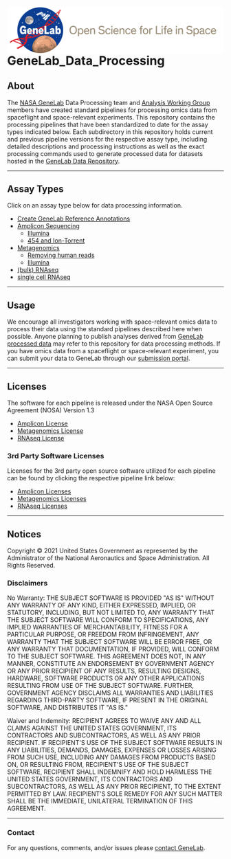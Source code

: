 <img src="images/NASA_GeneLab_logo-2019.png" align="left" alt=""/>


# GeneLab_Data_Processing

## About
The [NASA GeneLab](https://genelab.nasa.gov/) Data Processing team and [Analysis Working Group](https://genelab.nasa.gov/awg/charter) members have created standard pipelines for processing omics data from spaceflight and space-relevant experiments. This repository contains the processing pipelines that have been standardized to date for the assay types indicated below. Each subdirectory in this repository holds current and previous pipeline versions for the respective assay type, including detailed descriptions and processing instructions as well as the exact processing commands used to generate processed data for datasets hosted in the [GeneLab Data Repository](https://genelab-data.ndc.nasa.gov/genelab/projects).

---

## Assay Types
Click on an assay type below for data processing information.  
- [Create GeneLab Reference Annotations](GeneLab_Reference_Annotations)  
- [Amplicon Sequencing](Amplicon) 
  - [Illumina](Amplicon/Illumina)  
  - [454 and Ion-Torrent](Amplicon/454-and-IonTorrent)  
- [Metagenomics](Metagenomics)  
  - [Removing human reads](Metagenomics/Remove_human_reads_from_raw_data)  
  - [Illumina](Metagenomics/Illumina)  
- [(bulk) RNAseq](RNAseq)  
- [single cell RNAseq](scRNAseq)  


---

## Usage
We encourage all investigators working with space-relevant omics data to process their data using the standard pipelines described here when possible. Anyone planning to publish analyses derived from [GeneLab processed data](https://genelab-data.ndc.nasa.gov/genelab/projects) may refer to this repository for data processing methods. If you have omics data from a spaceflight or space-relevant experiment, you can submit your data to GeneLab through our [submission portal](https://genelab-data.ndc.nasa.gov/geode-sso-login/).

---

## Licenses

The software for each pipeline is released under the NASA Open Source Agreement (NOSA) Version 1.3
- [Amplicon License](Licenses/Amplicon_and_Metagenomics_NOSA_License.pdf)  
- [Metagenomics License](Licenses/Amplicon_and_Metagenomics_NOSA_License.pdf)  
- [RNAseq License](Licenses/RNAseq_NOSA_License.pdf)  

### 3rd Party Software Licenses

Licenses for the 3rd party open source software utilized for each pipeline can be found by clicking the respective pipeline link below:
- [Amplicon Licenses](3rd_Party_Licenses/Amplicon_and_Metagenomics_3rd_Party_Software.md)  
- [Metagenomics Licenses](3rd_Party_Licenses/Amplicon_and_Metagenomics_3rd_Party_Software.md)  
- [RNAseq Licenses](3rd_Party_Licenses/RNAseq_3rd_Party_Software.md)  

---

## Notices

Copyright © 2021 United States Government as represented by the Administrator of the National Aeronautics and Space Administration.  All Rights Reserved.

### Disclaimers

No Warranty: THE SUBJECT SOFTWARE IS PROVIDED "AS IS" WITHOUT ANY WARRANTY OF ANY KIND, EITHER EXPRESSED, IMPLIED, OR STATUTORY, INCLUDING, BUT NOT LIMITED TO, ANY WARRANTY THAT THE SUBJECT SOFTWARE WILL CONFORM TO SPECIFICATIONS, ANY IMPLIED WARRANTIES OF MERCHANTABILITY, FITNESS FOR A PARTICULAR PURPOSE, OR FREEDOM FROM INFRINGEMENT, ANY WARRANTY THAT THE SUBJECT SOFTWARE WILL BE ERROR FREE, OR ANY WARRANTY THAT DOCUMENTATION, IF PROVIDED, WILL CONFORM TO THE SUBJECT SOFTWARE. THIS AGREEMENT DOES NOT, IN ANY MANNER, CONSTITUTE AN ENDORSEMENT BY GOVERNMENT AGENCY OR ANY PRIOR RECIPIENT OF ANY RESULTS, RESULTING DESIGNS, HARDWARE, SOFTWARE PRODUCTS OR ANY OTHER APPLICATIONS RESULTING FROM USE OF THE SUBJECT SOFTWARE.  FURTHER, GOVERNMENT AGENCY DISCLAIMS ALL WARRANTIES AND LIABILITIES REGARDING THIRD-PARTY SOFTWARE, IF PRESENT IN THE ORIGINAL SOFTWARE, AND DISTRIBUTES IT "AS IS."

Waiver and Indemnity:  RECIPIENT AGREES TO WAIVE ANY AND ALL CLAIMS AGAINST THE UNITED STATES GOVERNMENT, ITS CONTRACTORS AND SUBCONTRACTORS, AS WELL AS ANY PRIOR RECIPIENT.  IF RECIPIENT'S USE OF THE SUBJECT SOFTWARE RESULTS IN ANY LIABILITIES, DEMANDS, DAMAGES, EXPENSES OR LOSSES ARISING FROM SUCH USE, INCLUDING ANY DAMAGES FROM PRODUCTS BASED ON, OR RESULTING FROM, RECIPIENT'S USE OF THE SUBJECT SOFTWARE, RECIPIENT SHALL INDEMNIFY AND HOLD HARMLESS THE UNITED STATES GOVERNMENT, ITS CONTRACTORS AND SUBCONTRACTORS, AS WELL AS ANY PRIOR RECIPIENT, TO THE EXTENT PERMITTED BY LAW.  RECIPIENT'S SOLE REMEDY FOR ANY SUCH MATTER SHALL BE THE IMMEDIATE, UNILATERAL TERMINATION OF THIS AGREEMENT.

---

### Contact
For any questions, comments, and/or issues please [contact GeneLab](https://genelab.nasa.gov/help/contact).
